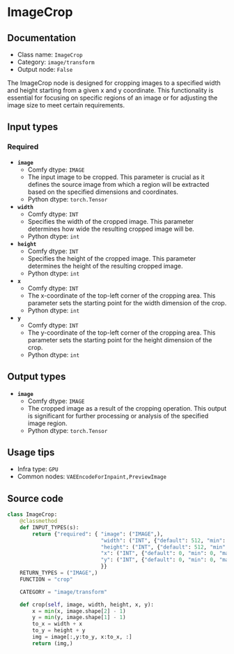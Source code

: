 # ImageCrop
## Documentation
- Class name: `ImageCrop`
- Category: `image/transform`
- Output node: `False`

The ImageCrop node is designed for cropping images to a specified width and height starting from a given x and y coordinate. This functionality is essential for focusing on specific regions of an image or for adjusting the image size to meet certain requirements.
## Input types
### Required
- **`image`**
    - Comfy dtype: `IMAGE`
    - The input image to be cropped. This parameter is crucial as it defines the source image from which a region will be extracted based on the specified dimensions and coordinates.
    - Python dtype: `torch.Tensor`
- **`width`**
    - Comfy dtype: `INT`
    - Specifies the width of the cropped image. This parameter determines how wide the resulting cropped image will be.
    - Python dtype: `int`
- **`height`**
    - Comfy dtype: `INT`
    - Specifies the height of the cropped image. This parameter determines the height of the resulting cropped image.
    - Python dtype: `int`
- **`x`**
    - Comfy dtype: `INT`
    - The x-coordinate of the top-left corner of the cropping area. This parameter sets the starting point for the width dimension of the crop.
    - Python dtype: `int`
- **`y`**
    - Comfy dtype: `INT`
    - The y-coordinate of the top-left corner of the cropping area. This parameter sets the starting point for the height dimension of the crop.
    - Python dtype: `int`
## Output types
- **`image`**
    - Comfy dtype: `IMAGE`
    - The cropped image as a result of the cropping operation. This output is significant for further processing or analysis of the specified image region.
    - Python dtype: `torch.Tensor`
## Usage tips
- Infra type: `GPU`
- Common nodes: `VAEEncodeForInpaint,PreviewImage`


## Source code
```python
class ImageCrop:
    @classmethod
    def INPUT_TYPES(s):
        return {"required": { "image": ("IMAGE",),
                              "width": ("INT", {"default": 512, "min": 1, "max": MAX_RESOLUTION, "step": 1}),
                              "height": ("INT", {"default": 512, "min": 1, "max": MAX_RESOLUTION, "step": 1}),
                              "x": ("INT", {"default": 0, "min": 0, "max": MAX_RESOLUTION, "step": 1}),
                              "y": ("INT", {"default": 0, "min": 0, "max": MAX_RESOLUTION, "step": 1}),
                              }}
    RETURN_TYPES = ("IMAGE",)
    FUNCTION = "crop"

    CATEGORY = "image/transform"

    def crop(self, image, width, height, x, y):
        x = min(x, image.shape[2] - 1)
        y = min(y, image.shape[1] - 1)
        to_x = width + x
        to_y = height + y
        img = image[:,y:to_y, x:to_x, :]
        return (img,)

```
